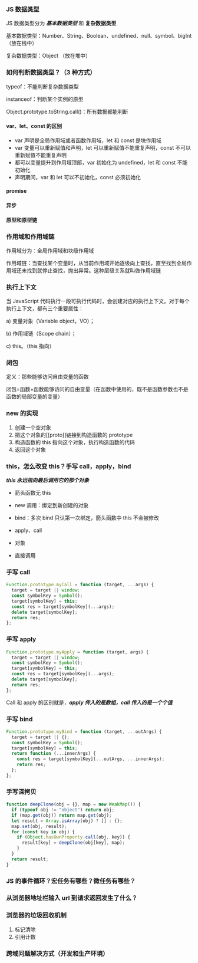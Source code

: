 ### JS 数据类型

JS 数据类型分为 **_基本数据类型_** 和 **复杂数据类型**

基本数据类型：Number、String、Boolean、undefined、null、symbol、bigInt （放在栈中）

复杂数据类型：Object （放在堆中）

### 如何判断数据类型？（3 种方式）

typeof：不能判断复杂数据类型

instanceof：判断某个实例的原型

Object.prototype.toString.call()：所有数据都能判断

#### var、let、const 的区别

- var 声明是全局作用域或者函数作用域，let 和 const 是块作用域
- var 变量可以重新赋值和声明，let 可以重新赋值不能重复声明，const 不可以重新赋值不能重复声明
- 都可以变量提升到作用域顶部，var 初始化为 undefined，let 和 const 不能初始化
- 声明期间，var 和 let 可以不初始化，const 必须初始化

#### promise

#### 异步

#### 原型和原型链

### 作用域和作用域链

作用域分为：全局作用域和块级作用域

作用域链：当查找某个变量时，从当前作用域开始逐级向上查找，直至找到全局作用域还未找到就停止查找，抛出异常。这种层级关系就叫做作用域链

### 执行上下文

当 JavaScript 代码执行一段可执行代码时，会创建对应的执行上下文。对于每个执行上下文，都有三个重要属性：

a) 变量对象（Variable object，VO）；

b) 作用域链（Scope chain）；

c) this。（this 指向）

### 闭包

定义：那些能够访问自由变量的函数

闭包=函数+函数能够访问的自由变量（在函数中使用的，既不是函数参数也不是函数的局部变量的变量）

### new 的实现

1. 创建一个空对象
2. 把这个对象的[[proto]]链接到构造函数的 prototype
3. 构造函数的 this 指向这个对象，执行构造函数的代码
4. 返回这个对象

### this，怎么改变 this？手写 call，apply，bind

**_this 永远指向最后调用它的那个对象_**

- 箭头函数无 this

- new 调用：绑定到新创建的对象

- bind：多次 bind 只认第一次绑定，箭头函数中 this 不会被修改

- apply、call

- 对象

- 直接调用

### 手写 call

```javascript
Function.prototype.myCall = function (target, ...args) {
  target = target || window;
  const symbolKey = Symbol();
  target[symbolKey] = this;
  const res = target[symbolKey](...args);
  delete target[symbolKey];
  return res;
};
```

### 手写 apply

```javascript
Function.prototype.myApply = function (target, args) {
  target = target || window;
  const symbolKey = Symbol();
  target[symbolKey] = this;
  const res = target[symbolKey](...args);
  delete target[symbolKey];
  return res;
};
```

Call 和 apply 的区别就是，**_apply 传入的是数组，call 传入的是一个个值_**

### 手写 bind

```javascript
Function.prototype.myBind = function (target, ...outArgs) {
  target = target || {};
  const symbolKey = Symbol();
  target[symbolKey] = this;
  return function (...innerArgs) {
    const res = target[symbolKey](...outArgs, ...innerArgs);
    return res;
  };
};
```

### 手写深拷贝

```javascript
function deepClone(obj = {}, map = new WeakMap()) {
  if (typeof obj != "object") return obj;
  if (map.get(obj)) return map.get(obj);
  let result = Array.isArray(obj) ? [] : {};
  map.set(obj, result);
  for (const key in obj) {
    if (Object.hasOwnProperty.call(obj, key)) {
      result[key] = deepClone(obj[key], map);
    }
  }
  return result;
}
```

### JS 的事件循环？宏任务有哪些？微任务有哪些？

### 从浏览器地址栏输入 url 到请求返回发生了什么？

### 浏览器的垃圾回收机制

1. 标记清除
2. 引用计数

### 跨域问题解决方式（开发和生产环境）
